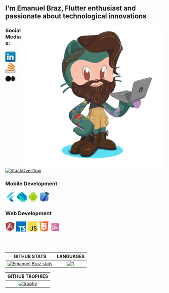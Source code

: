 <h2>I'm Emanuel Braz, Flutter enthusiast and passionate about technological innovations </h2>
  
  
  <img src="myoctocat.png" alt="Meu OctoCat" align="right" height="450" align="right"/>


### Social Medias:

[![LinkedIn](icons/linkedin.png)](https://www.linkedin.com/in/emanuel-braz/)
[![LinkedIn](icons/stackoverflow.png)](https://stackoverflow.com/users/8109088/emanuel-braz)
[![LinkedIn](icons/medium.png)](https://medium.com/@fastencoding)  
[![StackOverflow](https://stackoverflow-badge.vercel.app/?userID=8109088)](https://stackoverflow.com/users/8109088/hamiltonpharmd)

### Mobile Development  
<a href="https://flutter.dev/" title="Flutter"><img src="icons/flutter.png" /></a>
<a href="https://dart.dev/" title="Dart"><img src="icons/dartlang.png" /></a>
<a href="#" title="Dart"><img src="icons/android-studio.png" /></a>
<a href="#" title="Dart"><img src="icons/xcode.png" /></a>
<br/>
### Web Development  
<a href="https://angular.io/" title="Angular"><img src="icons/angular.png" /></a>
<a href="https://www.typescriptlang.org/" title="TypeScript"><img src="icons/typescript.png" /></a>
<a href="https://en.wikipedia.org/wiki/JavaScript" title="JavaScript"><img src="icons/javascript.png" /></a>
<a href="" title="JavaScript"><img src="icons/html5.png" /></a>
<a href="" title="JavaScript"><img src="icons/scss.png" /></a>

<br/>
<br/>

|GITHUB STATS|LANGUAGES|
|:---:|:---:|
|[![Emanuel Braz stats](https://github-readme-stats.vercel.app/api?username=emanuel-braz&theme=midnight-purple&show_icons=true&count_private=true)](https://github.com/emanuel-braz/github-readme-stats)|![1](https://github-readme-stats.vercel.app/api/top-langs/?username=emanuel-braz&theme=midnight-purple&layout=compact&langs_count=8)

|GITHUB TROPHIES|
|:---:|
|[![trophy](https://github-profile-trophy.vercel.app/?username=emanuel-braz&theme=darkhub&row=1&column=7)](https://github.com/emanuel-braz/github-profile-trophy)|
